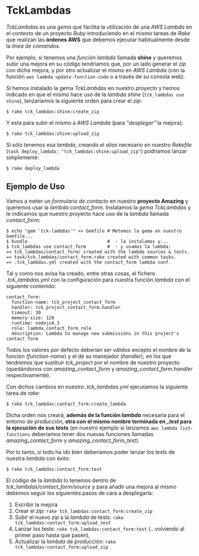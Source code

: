 TckLambdas
==========
_TckLambdas_ es una _gema_ que facilita la utilización de una _AWS Lambda_ en el contexto de un proyecto _Ruby_ introduciendo en el mismo tareas de _Rake_ que realizan las **órdenes AWS** que debemos ejecutar habitualmente desde la _línea de comandos_.

Por ejemplo, si tenemos una _función lambda_ llamada **shine** y queremos subir una mejora en su código tendríamos que, por un lado generar el _zip_ con dicha mejora, y por otro actualizar el mismo en _AWS Lambda_ (con la función ``aws lambda update-function-code`` o a través de su consola web).
    
Si hemos instalado la gema _TckLambdas_ en nuestro proyecto y hemos indicado en que el mismo hace uso de la _lambda shine_ (``tck_lambdas use shine``), lanzaríamos la siguiente orden para crear el _zip_:

    $ rake tck_lambdas:shine:create_zip

Y esta para subir el mismo a _AWS Lambda_ (para _"desplegar"_ la mejora):

    $ rake tck_lambdas:shine:upload_zip

Si sólo tenemos esa _lambda_, creando el _alias_ necesario en nuestro _Rakefile_ (``task deploy_lambda: "tck_lambdas:shine:upload_zip"``) podríamos lanzar simplemente:

    $ rake deploy_lambda

Ejemplo de Uso
---
Vamos a meter un _formulario de contacto_ en nuestro **proyecto Amazing** y queremos usar la *lambda contact_form*. Instalamos la _gema TckLambdas_ y le indicamos que nuestro proyecto hace uso de la _lambda_ llamada *contact_form*:

    $ echo "gem 'tck-lambdas'" >> Gemfile # Metemos la gema en nuestro Gemfile...
    $ bundle                              #  - la instalamos y...
    $ tck_lambdas use contact_form        #  - y usamos la lambda:
    => tck_lambdas/contact_form/ created with the lambda sources & tests.
    => task/tck_lambdas/contact_form.rake created with common tasks.
    => .tck_lambdas.yml created with the contact_form lambda conf.
    
Tal y como nos avisa ha creado, entre otras cosas, el fichero *.tck_lambdas.yml* con la configuración para nuestra función _lambda_ con el siguiente contenido:

    contact_form:
      function-name: tck_project_contact_form
      handler: tck_project_contact_form.handler
      timeout: 30
      memory-size: 128
      runtime: nodejs4.3
      role: lambda_contact_form_role
      description: Lambda to manage new submissions in this project's contact form

Todos los valores por defecto deberían ser válidos excepto el nombre de la función (_function-name_) y el de su manejador (_handler_), en los que tendremos que sustituir *tck_project* por el nombre de nuestro proyecto (quedándonos con *amazing_contact_form* y *amazing_contact_form.handler* respectivamente).

Con dichos cambios en nuestro *.tck_lambdas.yml* ejecutamos la siguiente tarea de _rake_:

    $ rake tck_lambdas:contact_form:create_lambda

Dicha orden nos creará, **además de la función _lambda_** necesaria para el entorno de producción, **otra con el mismo nombre terminada en *_test* para la ejecución de sus tests** (en nuestro ejemplo si lanzamos ``aws lambda list-functions`` deberíamos tener dos nuevas funciones llamadas *amazing_contact_form* y *amazing_contact_form_test*).

Por lo tanto, si todo ha ido bien deberíamos poder lanzar los tests de nuestra _lambda_ con éxito:

    $ rake tck_lambdas:contact_form:test

El código de la _lambda_ lo tenemos dentro de *tck_lambdas/contact_form/source* y para añadir una mejora al mismo debemos seguir los siguientes pasos de cara a desplegarla:

1. Escribir la mejora
2. Crear el _zip_:
  ``rake tck_lambdas:contact_form:create_zip``
3. Subir el nuevo _zip_ a la _lambda_ de tests:
  ``rake tck_lambdas:contact_form:upload_test``
4. Lanzar los tests:
  ``rake tck_lambdas:contact_form:test``
  (...volviendo al primer paso hasta que pasen),
5. Actualizar la _lambda_ de producción:
  ``rake tck_lambdas:contact_form:upload_zip``
